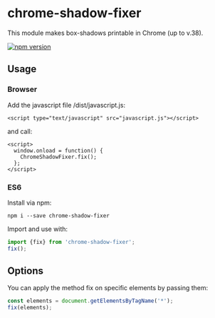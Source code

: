 # chrome-shadow-fixer
This module makes box-shadows printable in Chrome (up to v.38).

[![npm version](https://badge.fury.io/js/chrome-shadow-fixer.svg)](https://badge.fury.io/js/chrome-shadow-fixer)

## Usage

### Browser

Add the javascript file /dist/javascript.js:

```
<script type="text/javascript" src="javascript.js"></script>
```


and call:

```
<script>
  window.onload = function() {
    ChromeShadowFixer.fix();
  };
</script>
```


### ES6

Install via npm:

```
npm i --save chrome-shadow-fixer
```

Import and use with:

```javascript
import {fix} from 'chrome-shadow-fixer';
fix();
```

## Options

You can apply the method fix on specific elements by passing them:
```javascript
const elements = document.getElementsByTagName('*');
fix(elements);
```
